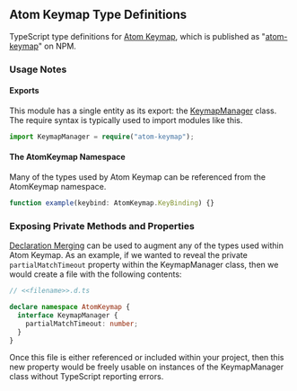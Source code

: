 ## Atom Keymap Type Definitions

TypeScript type definitions for [Atom Keymap](https://github.com/atom/atom-keymap), which is published as "[atom-keymap](https://www.npmjs.com/package/atom-keymap)" on NPM.

### Usage Notes

#### Exports

This module has a single entity as its export: the [KeymapManager](https://github.com/atom/atom-keymap/blob/master/src/keymap-manager.coffee) class. The require syntax is typically used to import modules like this.

```ts
import KeymapManager = require("atom-keymap");
```

#### The AtomKeymap Namespace

Many of the types used by Atom Keymap can be referenced from the AtomKeymap namespace.

```ts
function example(keybind: AtomKeymap.KeyBinding) {}
```

### Exposing Private Methods and Properties

[Declaration Merging](https://www.typescriptlang.org/docs/handbook/declaration-merging.html) can be used to augment any of the types used within Atom Keymap. As an example, if we wanted to reveal the private `partialMatchTimeout` property within the KeymapManager class, then we would create a file with the following contents:

```ts
// <<filename>>.d.ts

declare namespace AtomKeymap {
  interface KeymapManager {
    partialMatchTimeout: number;
  }
}
```

Once this file is either referenced or included within your project, then this new property would be freely usable on instances of the KeymapManager class without TypeScript reporting errors.

